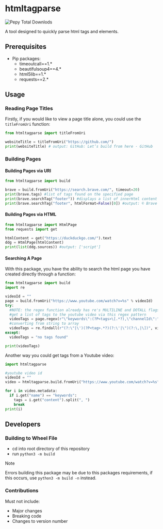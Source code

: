 # htmltagparse
![Pepy Total Downlods](https://img.shields.io/pepy/dt/htmltagparse)

A tool designed to quickly parse html tags and elements.

## Prerequisites
- Pip packages:
  - timeoutcall==1.*
  - beautifulsoup4==4.*
  - html5lib==1.*
  - requests==2.*

## Usage
### Reading Page Titles
Firstly, if you would like to view a page title alone, you could use the `titleFromUri` function:
```python
from htmltagparse import titleFromUri

websiteTitle = titleFromUri("https://github.com/")
print(websiteTitle) # output: GitHub: Let’s build from here · GitHub
```

### Building Pages
#### Building Pages via URI
```python
from htmltagparse import build

brave = build.fromUri("https://search.brave.com/", timeout=20)
print(brave.tags) #list of tags found on the specified page
print(brave.searchTag("footer")) #displays a list of innerHtml content to the footer tags
print(brave.searchTag("footer", htmlFormat=False)[0]) #output: © Brave Software Brave Search API Summarizer Helpful answers Report a security issue
```

#### Building Pages via HTML
```python
from htmltagparse import HtmlPage
from requests import get

htmlContent = get("https://duckduckgo.com/").text
ddg = HtmlPage(htmlContent)
print(list(ddg.sources)) #output: ['script']
```

#### Searching A Page
With this package, you have the ability to search the html page you have created directly through a function:
```python
from htmltagparse import build
import re

videoId = ""
page = build.fromUri("https://www.youtube.com/watch?v=%s" % videoId)
try:
  #NOTE: the regex function already has re's MULTILINE and DOTALL flags in use
  #get a list of tags to the youtube video via this regex pattern
  videoTags = page.regex(r"\"keywords\":(?P<tags>\[.*?),\"channelId\":").group("tags")
  #converting from string to array
  videoTags = re.findall(r"(?:\"|\')(?P<tag>.*?)(?:\'|\")(?:\,|\])", videoTags)
except:
  videoTags = "no tags found"

print(videoTags)
```

Another way you could get tags from a Youtube video:
```python
import htmltagparse

#youtube video id
videoId = ""
video = htmltagparse.build.fromUri("https://www.youtube.com/watch?v=%s" % videoId)

for i in video.metadata:
  if i.get("name") == "keywords":
    tags = i.get("content").split(", ")
    break
print(i)
```

## Developers
### Building to Wheel File
- cd into root directory of this repository
- run `python3 -m build`

> [!NOTE]
> Errors building this package may be due to this packages requirements, if this occurs, use `python3 -m build -n` instead.

### Contributions
Must not include:
- Major changes
- Breaking code
- Changes to version number
